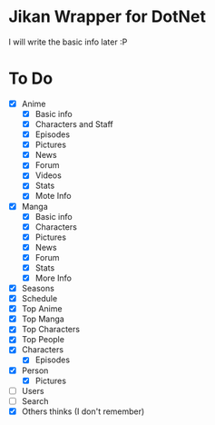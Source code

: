 # Jikan Wrapper for DotNet

I will write the basic info later :P


# To Do

- [X] Anime
	- [x] Basic info
	- [x] Characters and Staff
	- [x] Episodes
	- [x] Pictures
	- [x] News
	- [x] Forum
	- [X] Videos 
	- [X] Stats
	- [X] Mote Info
- [X] Manga
	- [X] Basic info
	- [X] Characters
	- [X] Pictures
	- [X] News
	- [X] Forum
	- [X] Stats
	- [X] More Info
- [X] Seasons
- [X] Schedule
- [X] Top Anime
- [X] Top Manga
- [X] Top Characters
- [X] Top People
- [X] Characters
	- [X] Episodes
- [X] Person
	- [X] Pictures
- [ ] Users
- [ ] Search
- [X] Others thinks (I don't remember)
